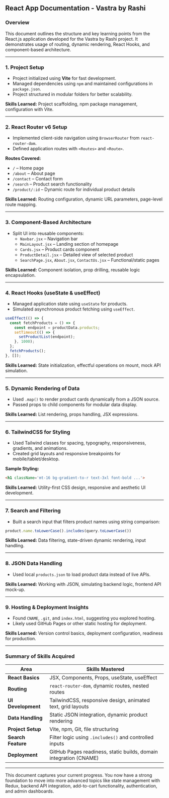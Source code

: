 ## React App Documentation - Vastra by Rashi

### Overview

This document outlines the structure and key learning points from the React.js application developed for the Vastra by Rashi project. It demonstrates usage of routing, dynamic rendering, React Hooks, and component-based architecture.

---

### 1. Project Setup

- Project initialized using **Vite** for fast development.
- Managed dependencies using `npm` and maintained configurations in `package.json`.
- Project structured in modular folders for better scalability.

**Skills Learned:** Project scaffolding, npm package management, configuration with Vite.

---

### 2. React Router v6 Setup

- Implemented client-side navigation using `BrowserRouter` from `react-router-dom`.
- Defined application routes with `<Routes>` and `<Route>`.

**Routes Covered:**

- `/` – Home page
- `/about` – About page
- `/contact` – Contact form
- `/search` – Product search functionality
- `/product/:id` – Dynamic route for individual product details

**Skills Learned:** Routing configuration, dynamic URL parameters, page-level route mapping.

---

### 3. Component-Based Architecture

- Split UI into reusable components:
  - `Navbar.jsx` – Navigation bar
  - `MainLayout.jsx` – Landing section of homepage
  - `Cards.jsx` – Product cards component
  - `ProductDetail.jsx` – Detailed view of selected product
  - `SearchPage.jsx`, `About.jsx`, `ContactUs.jsx` – Functional/static pages

**Skills Learned:** Component isolation, prop drilling, reusable logic encapsulation.

---

### 4. React Hooks (useState & useEffect)

- Managed application state using `useState` for products.
- Simulated asynchronous product fetching using `useEffect`.

```js
useEffect(() => {
  const fetchProducts = () => {
    const endpoint = productData.products;
    setTimeout(() => {
      setProductList(endpoint);
    }, 1000);
  };
  fetchProducts();
}, []);
```

**Skills Learned:** State initialization, effectful operations on mount, mock API simulation.

---

### 5. Dynamic Rendering of Data

- Used `.map()` to render product cards dynamically from a JSON source.
- Passed props to child components for modular data display.

**Skills Learned:** List rendering, props handling, JSX expressions.

---

### 6. TailwindCSS for Styling

- Used Tailwind classes for spacing, typography, responsiveness, gradients, and animations.
- Created grid layouts and responsive breakpoints for mobile/tablet/desktop.

**Sample Styling:**

```html
<h1 className='mt-16 bg-gradient-to-r text-3xl font-bold ...'>
```

**Skills Learned:** Utility-first CSS design, responsive and aesthetic UI development.

---

### 7. Search and Filtering

- Built a search input that filters product names using string comparison:

```js
product.name.toLowerCase().includes(query.toLowerCase())
```

**Skills Learned:** Data filtering, state-driven dynamic rendering, input handling.

---

### 8. JSON Data Handling

- Used local `products.json` to load product data instead of live APIs.

**Skills Learned:** Working with JSON, simulating backend logic, frontend API mock-up.

---

### 9. Hosting & Deployment Insights

- Found `CNAME`, `.git`, and `index.html`, suggesting you explored hosting.
- Likely used GitHub Pages or other static hosting for deployment.

**Skills Learned:** Version control basics, deployment configuration, readiness for production.

---

### Summary of Skills Acquired

| Area               | Skills Mastered                                                   |
| ------------------ | ----------------------------------------------------------------- |
| **React Basics**   | JSX, Components, Props, useState, useEffect                       |
| **Routing**        | `react-router-dom`, dynamic routes, nested routes                 |
| **UI Development** | TailwindCSS, responsive design, animated text, grid layouts       |
| **Data Handling**  | Static JSON integration, dynamic product rendering                |
| **Project Setup**  | Vite, npm, Git, file structuring                                  |
| **Search Feature** | Filter logic using `.includes()` and controlled inputs            |
| **Deployment**     | GitHub Pages readiness, static builds, domain integration (CNAME) |

---

This document captures your current progress. You now have a strong foundation to move into more advanced topics like state management with Redux, backend API integration, add-to-cart functionality, authentication, and admin dashboards.

